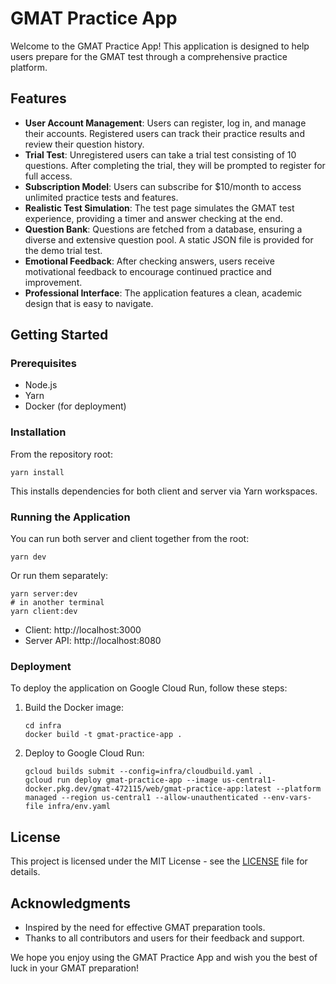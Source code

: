 # GMAT Practice App

Welcome to the GMAT Practice App! This application is designed to help users prepare for the GMAT test through a comprehensive practice platform. 

## Features

- **User Account Management**: Users can register, log in, and manage their accounts. Registered users can track their practice results and review their question history.
- **Trial Test**: Unregistered users can take a trial test consisting of 10 questions. After completing the trial, they will be prompted to register for full access.
- **Subscription Model**: Users can subscribe for $10/month to access unlimited practice tests and features.
- **Realistic Test Simulation**: The test page simulates the GMAT test experience, providing a timer and answer checking at the end.
- **Question Bank**: Questions are fetched from a database, ensuring a diverse and extensive question pool. A static JSON file is provided for the demo trial test.
- **Emotional Feedback**: After checking answers, users receive motivational feedback to encourage continued practice and improvement.
- **Professional Interface**: The application features a clean, academic design that is easy to navigate.

## Getting Started

### Prerequisites

- Node.js
- Yarn
- Docker (for deployment)

### Installation

From the repository root:

```
yarn install
```

This installs dependencies for both client and server via Yarn workspaces.

### Running the Application

You can run both server and client together from the root:

```
yarn dev
```

Or run them separately:

```
yarn server:dev
# in another terminal
yarn client:dev
```

- Client: http://localhost:3000
- Server API: http://localhost:8080

### Deployment

To deploy the application on Google Cloud Run, follow these steps:

1. Build the Docker image:
   ```
   cd infra
   docker build -t gmat-practice-app .
   ```

2. Deploy to Google Cloud Run:
   ```
   gcloud builds submit --config=infra/cloudbuild.yaml .
   gcloud run deploy gmat-practice-app --image us-central1-docker.pkg.dev/gmat-472115/web/gmat-practice-app:latest --platform managed --region us-central1 --allow-unauthenticated --env-vars-file infra/env.yaml
   ```

## License

This project is licensed under the MIT License - see the [LICENSE](LICENSE) file for details.

## Acknowledgments

- Inspired by the need for effective GMAT preparation tools.
- Thanks to all contributors and users for their feedback and support. 

We hope you enjoy using the GMAT Practice App and wish you the best of luck in your GMAT preparation!